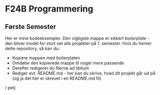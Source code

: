 # F24B Programmering

## Første Semester

Her er mine kodeeksempler. Den vigtigste mappe er sikkert *boilerplate* - den bliver model for stort set alle projekter på 1. semester. Hvis du henter dette repository, så kan du:

* Kopiere mappen med boilerplaten
* Omdøbe den kopierede mappe til noget mere passende
* Derefter redigerer du filerne ad libitum
* Rediger evt. README.md - her kan du skrive, hvad dit projekt går ud på (og ja det her er skrevet i en README.md fil)

/ petj